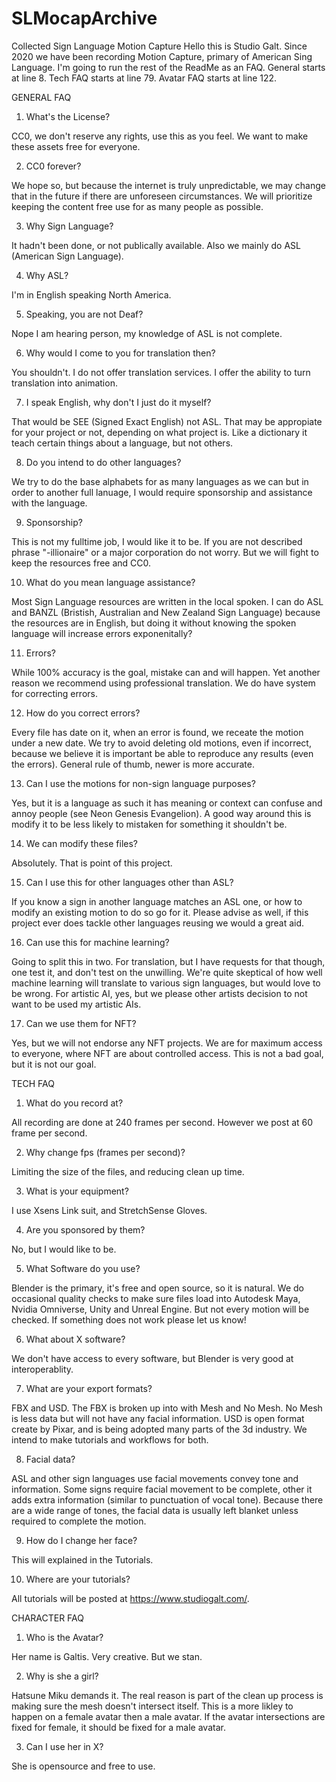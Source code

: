 # SLMocapArchive
Collected Sign Language Motion Capture
Hello this is Studio Galt. Since 2020 we have been recording Motion Capture, primary of American Sing Language. I'm going to run the rest of the ReadMe as an FAQ.
General starts at line 8.
Tech FAQ starts at line 79.
Avatar FAQ starts at line 122.

GENERAL FAQ

1) What's the License?

CC0, we don't reserve any rights, use this as you feel. We want to make these assets free for everyone.

2) CC0 forever?

We hope so, but because the internet is truly unpredictable, we may change that in the future if there are unforeseen circumstances. We will prioritize keeping the content free use for as many people as possible.

3) Why Sign Language?

It hadn't been done, or not publically available. Also we mainly do ASL (American Sign Language).

4) Why ASL?

I'm in English speaking North America.

5) Speaking, you are not Deaf?

Nope I am hearing person, my knowledge of ASL is not complete.

6) Why would I come to you for translation then?

You shouldn't. I do not offer translation services. I offer the ability to turn translation into animation.

7) I speak English, why don't I just do it myself?

That would be SEE (Signed Exact English) not ASL. That may be appropiate for your project or not, depending on what project is. Like a dictionary it teach certain things about a language, but not others.

8) Do you intend to do other languages?

We try to do the base alphabets for as many languages as we can but in order to another full lanuage, I would require sponsorship and assistance with the language.

9) Sponsorship?

This is not my fulltime job, I would like it to be. If you are not described phrase "-illionaire" or a major corporation do not worry. But we will fight to keep the resources free and CC0.

10) What do you mean language assistance?

Most Sign Language resources are written in the local spoken. I can do ASL and BANZL (Bristish, Australian and New Zealand Sign Language) because the resources are in English, but doing it without knowing the spoken language will increase errors exponenitally?

11) Errors?

While 100% accuracy is the goal, mistake can and will happen. Yet another reason we recommend using professional translation. We do have system for correcting errors.

12) How do you correct errors?

Every file has date on it, when an error is found, we receate the motion under a new date. We try to avoid deleting old motions, even if incorrect, because we believe it is important be able to reproduce any results (even the errors). General rule of thumb, newer is more accurate. 

13) Can I use the motions for non-sign language purposes?

Yes, but it is a language as such it has meaning or context can confuse and annoy people (see Neon Genesis Evangelion). A good way around this is modify it to be less likely to mistaken for something it shouldn't be.

14) We can modify these files?

Absolutely. That is point of this project.

15) Can I use this for other languages other than ASL?

If you know a sign in another language matches an ASL one, or how to modify an existing motion to do so go for it. Please advise as well, if this project ever does tackle other languages reusing we would a great aid.

16) Can use this for machine learning?

Going to split this in two. For translation, but I have requests for that though, one test it, and don't test on the unwilling. We're quite skeptical of how well machine learning will translate to various sign languages, but would love to be wrong. 
For artistic AI, yes, but we please other artists decision to not want to be used my artistic AIs.

17) Can we use them for NFT?

Yes, but we will not endorse any NFT projects. We are for maximum access to everyone, where NFT are about controlled access. This is not a bad goal, but it is not our goal.

TECH FAQ

1) What do you record at?

All recording are done at 240 frames per second. However we post at 60 frame per second.

2) Why change fps (frames per second)?

Limiting the size of the files, and reducing clean up time.

3) What is your equipment?

I use Xsens Link suit, and StretchSense Gloves.

4) Are you sponsored by them?

No, but I would like to be.

5) What Software do you use?

Blender is the primary, it's free and open source, so it is natural. We do occasional quality checks to make sure files load into Autodesk Maya, Nvidia Omniverse, Unity and Unreal Engine. But not every motion will be checked. If something does not work please let us know!

6) What about X software?

We don't have access to every software, but Blender is very good at interoperablity.

7) What are your export formats?

FBX and USD. The FBX is broken up into with Mesh and No Mesh. No Mesh is less data but will not have any facial information.
USD is open format create by Pixar, and is being adopted many parts of the 3d industry. We intend to make tutorials and workflows for both.

8) Facial data?

ASL and other sign languages use facial movements convey tone and information. Some signs require facial movement to be complete, other it adds extra information (similar to punctuation of vocal tone). Because there are a wide range of tones, the facial data is usually left blanket unless required to complete the motion. 

9) How do I change her face?

This will explained in the Tutorials. 

10) Where are your tutorials?

All tutorials will be posted at https://www.studiogalt.com/. 

CHARACTER FAQ

1) Who is the Avatar?

Her name is Galtis. Very creative. But we stan.

2) Why is she a girl?

Hatsune Miku demands it. The real reason is part of the clean up process is making sure the mesh doesn't intersect itself. This is a more likley to happen on a female avatar then a male avatar. If the avatar intersections are fixed for female, it should be fixed for a male avatar.

3) Can I use her in X?

She is opensource and free to use. 





